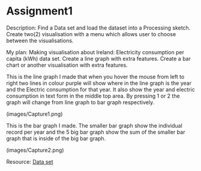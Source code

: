 # Assignment1

Description: 
Find a Data set and load the dataset into a Processing sketch.
Create two(2) visualisation with a menu which allows user to choose between the visualisations.

My plan:
Making visualisation about Ireland: Electricity consumption per capita (kWh) data set.
Create a line graph with extra features.
Create a bar chart or another visualisation with extra features.

This is the line graph I made that when you hover the mouse from left to right two lines in colour purple will show where in the line graph is the year and the Electric consumption for that year.
It also show the year and electric consumption in text form in the middle top area.
By pressing 1 or 2 the graph will change from line graph to bar graph respectively.

(images/Capture1.png)

This is the bar graph I made. The smaller bar graph show the individual record per year and the 5 big bar graph show the sum of the smaller bar graph that is inside of the big bar graph.

(images/Capture2.png)

Resource:
[Data set](http://www.factfish.com/statistic-country/ireland/electricity%20consumption%20per%20capita)

